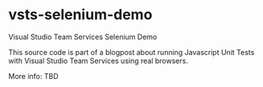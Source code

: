 # vsts-selenium-demo
Visual Studio Team Services Selenium Demo

This source code is part of a blogpost about running Javascript Unit Tests with Visual Studio Team Services using real browsers.

More info: TBD
